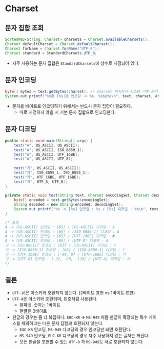 # Charset

## 문자 집합 조회

```java
SortedMap<String, Charset> charsets = Charset.availableCharsets();
Charset defaultCharset = Charset.defaultCharset();
Charset forName = Charset.forName("UTF-8");
Charset standard = StandardCharsets.UTF_8;
```

- 자주 사용하는 문자 집합은 `StandardCharsets`에 상수로 지정되어 있다.

## 문자 인코딩

```java
byte[] bytes = text.getBytes(charset); // charset 비지정시 시스템 기본 문자 집합으로 인코딩
System.out.printf("%s를 [%s]로 인코딩 -> %s, %sbyte\n", text, charset, Arrays.toString(bytes), bytes.length);
```

- 문자를 바이트로 인코딩하기 위해서는 반드시 문자 집합이 필요하다.
  - 따로 지정하지 않을 시 기본 문자 집합으로 인코딩한다.

## 문자 디코딩

```java
public static void main(String[] args) {
	test("A", US_ASCII, US_ASCII);
	test("A", US_ASCII, ISO_8859_1);
	test("A", US_ASCII, UTF_16BE);
	test("A", US_ASCII, UTF_8);
	
	test("가", US_ASCII, US_ASCII);
	test("가", ISO_8859_1, ISO_8859_1);
	test("가", UTF_16BE, UTF_16BE);
	test("가", UTF_8, UTF_8);
}
	
private static void test(String text, Charset encodingSet, Charset decodingSet) {
	byte[] encoded = text.getBytes(encodingSet);
	String decoded = new String(encoded, decodingSet);
	System.out.printf("%s -> [%s] 인코딩 : %s / [%s] 디코딩 : %s\n", text, encodingSet.displayName(), Arrays.toString(encoded), decodingSet.displayName(), decoded);
}

/* 결과
A -> [US-ASCII] 인코딩 : [65] / [US-ASCII] 디코딩 : A
A -> [US-ASCII] 인코딩 : [65] / [ISO-8859-1] 디코딩 : A
A -> [US-ASCII] 인코딩 : [65] / [UTF-16BE] 디코딩 : �
A -> [US-ASCII] 인코딩 : [65] / [UTF-8] 디코딩 : A
가 -> [US-ASCII] 인코딩 : [63] / [US-ASCII] 디코딩 : ?
가 -> [ISO-8859-1] 인코딩 : [63] / [ISO-8859-1] 디코딩 : ?
가 -> [UTF-16BE] 인코딩 : [-84, 0] / [UTF-16BE] 디코딩 : 가
가 -> [UTF-8] 인코딩 : [-22, -80, -128] / [UTF-8] 디코딩 : 가
*/
```

## 결론

- `UTF-16`은 아스키와 호환되지 않는다. (2바이트 표현 vs 1바이트 표현)
- `UTF-8`은 아스키와 호환되며, 표준처럼 사용된다.
  - 알파벳, 숫자는 1바이트
  - 한글은 3바이트
- 한글의 경우는 좀 더 복잡하다. `EUC-KR` -> `MS-949` 처럼 한글이 확장되는 특수 케이스를 제외하고는 다른 문자 집합과 호환되지 않는다.
  - `EUC-KR` 인코딩, `MS-949` 디코딩의 경우 인코딩만 되면 호환된다.
  - `MS-949` 인코딩, `EUC-KR` 디코딩의 경우 자주 사용하지 않는 글자는 깨진다.
  - 모든 한글을 포현할 수 있는 `UTF-8` 과 `MS-949`도 서로 호환되지 않는다.
